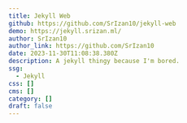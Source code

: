 ```yaml
---
title: Jekyll Web
github: https://github.com/SrIzan10/jekyll-web
demo: https://jekyll.srizan.ml/
author: SrIzan10
author_link: https://github.com/SrIzan10
date: 2023-11-30T11:08:38.380Z
description: A jekyll thingy because I'm bored.
ssg:
  - Jekyll
css: []
cms: []
category: []
draft: false
---
```

